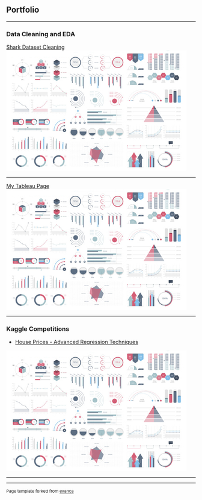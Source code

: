 ## Portfolio

---

### Data Cleaning and EDA

[Shark Dataset Cleaning](/sample_page)
<img src="images/dummy_thumbnail.jpg?raw=true"/>

---
[My Tableau Page](https://public.tableau.com/app/profile/dan.pietrow)
<img src="images/dummy_thumbnail.jpg?raw=true"/>

---

### Kaggle Competitions
- [House Prices - Advanced Regression Techniques](http://example.com/)
<img src="images/dummy_thumbnail.jpg?raw=true"/>

---




---
<p style="font-size:11px">Page template forked from <a href="https://github.com/evanca/quick-portfolio">evanca</a></p>
<!-- Remove above link if you don't want to attibute -->
